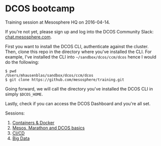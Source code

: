 # DCOS bootcamp

Training session at Mesosphere HQ on 2016-04-14.

If you're not yet, please sign up and log into the DCOS Community Slack: [chat.mesosphere.com](http://chat.mesosphere.com/).

First you want to install the DCOS CLI, authenticate against the cluster. Then, clone this repo in the directory where you've installed the CLI. For example, I've installed the CLI into `~/sandbox/dcos/ccm/dcos` hence I would do the following:

    $ pwd
    /Users/mhausenblas/sandbox/dcos/ccm/dcos
    $ git clone https://github.com/mesosphere/training.git

Going forward, we will call the directory you've installed the DCOS CLI in simply `$DCOS_HOME`.

Lastly, check if you can access the DCOS Dashboard and you're all set.

Sessions:

1. [Containers &amp; Docker](docker/)
1. [Mesos, Marathon and DCOS basics](dcos/)
1. [CI/CD](ci-cd/)
1. [Big Data](big-data/)
